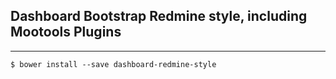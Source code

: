 ## Dashboard Bootstrap Redmine style, including Mootools Plugins

---

	$ bower install --save dashboard-redmine-style
